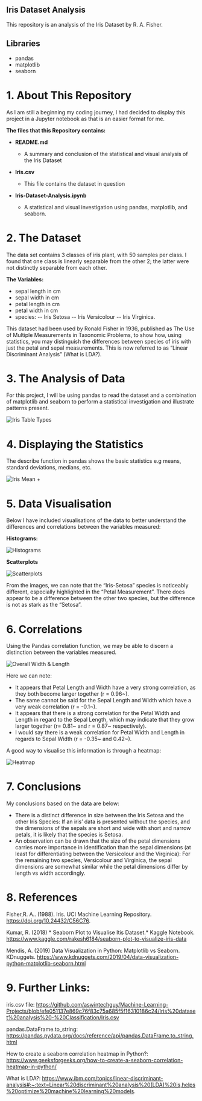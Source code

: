 ## Iris Dataset Analysis
This repository is an analysis of the Iris Dataset by R. A. Fisher.

## Libraries

- pandas
- matplotlib
- seaborn

# 1.  About This Repository 
As I am still a beginning my coding journey, I had decided to display this project in a Jupyter notebook as that is an easier format for me.

**The files that this Repository contains:**

* **README.md**
    - A summary and conclusion of the statistical and visual analysis of the Iris Dataset

* **Iris.csv**
    - This file contains the dataset in question

* **Iris-Dataset-Analysis.ipynb**
    - A statistical and visual investigation using pandas, matplotlib, and seaborn.



# 2. The Dataset
The data set contains 3 classes of iris plant, with 50 samples per class. I found that one class is linearly separable from the other 2; the latter were not distinctly separable from each other.

**The Variables:**
-	sepal length in cm
-	sepal width in cm
-	petal length in cm
-	petal width in cm
-	species: -- Iris Setosa -- Iris Versicolour -- Iris Virginica.

This dataset had been used by Ronald Fisher in 1936, published as The Use of Multiple Measurements in Taxonomic Problems, to show how, using statistics, you may distinguish the differences between species of iris with just the petal and sepal measurements. This is now referred to as “Linear Discriminant Analysis” (What is LDA?).

# 3. The Analysis of Data

For this project, I will be using pandas to read the dataset and a combination of matplotlib and seaborn to perform a statistical investigation and illustrate patterns present.

![Iris Table Types](./Image%20Files/Iris%20Table%20Types.png)

# 4. Displaying the Statistics

The describe function in pandas shows the basic statistics e.g means, standard deviations, medians, etc.

![Iris Mean +](./Image%20Files/Iris%20Mean%20+.png)

# 5. Data Visualisation

Below I have included visualisations of the data to better understand the differences and correlations between the variables measured:

**Histograms:**

![Histograms](./Image%20Files/Histogram%20Tables.png)

**Scatterplots**

![Scatterplots](./Image%20Files/Scatterplot%20Tables.png)

From the images, we can note that the “Iris-Setosa” species is noticeably different, especially highlighted in the “Petal Measurement”. There does appear to be a difference between the other two species, but the difference is not as stark as the “Setosa”.

# 6. Correlations

Using the Pandas correlation function, we may be able to discern a distinction between the variables measured.

![Overall Width & Length](./Image%20Files/Overall%20Width%20+%20Length.png)

Here we can note:

* It appears that Petal Length and Width have a very strong correlation, as they both become larger together (r = 0.96~).
* The same cannot be said for the Sepal Length and Width which have a very weak correlation (r = -0.1~).
* It appears that there is a strong correlation for the Petal Width and Length in regard to the Sepal Length, which may indicate that they grow larger together (r= 0.81~ and r = 0.87~ respectively).
* I would say there is a weak correlation for Petal Width and Length in regards to Sepal Width (r = -0.35~ and 0.42~).

A good way to visualise this information is through a heatmap:

![Heatmap](./Image%20Files/Heatmap.png)

# 7. Conclusions

My conclusions based on the data are below:
*	There is a distinct difference in size between the Iris Setosa and the other Iris Species:
	If an iris’ data is presented without the species, and the dimensions of the sepals are short and wide with short and narrow petals, it is likely that the species is Setosa.
*	An observation can be drawn that the size of the petal dimensions carries more importance in identification than the sepal dimensions (at least for differentiating between the Versicolour and the Virginica):
	For the remaining two species, Versicolour and Virginica, the sepal dimensions are somewhat similar while the petal dimensions differ by length vs width accordingly.


# 8. References
Fisher,R. A.. (1988). Iris. UCI Machine Learning Repository. https://doi.org/10.24432/C56C76.

Kumar, R. (2018) * Seaborn Plot to Visualise Itis Dataset.* Kaggle Notebook. https://www.kaggle.com/rakesh6184/seaborn-plot-to-visualize-iris-data

Mendis, A. (2019) Data Visualization in Python: Matplotlib vs Seaborn. KDnuggets. https://www.kdnuggets.com/2019/04/data-visualization-python-matplotlib-seaborn.html

# 9. Further Links:

iris.csv file: https://github.com/aswintechguy/Machine-Learning-Projects/blob/efe051137e869c76f83c75a685f5f16310186c24/Iris%20dataset%20analysis%20-%20Classification/Iris.csv

pandas.DataFrame.to_string: https://pandas.pydata.org/docs/reference/api/pandas.DataFrame.to_string.html

How to create a seaborn correlation heatmap in Python?: https://www.geeksforgeeks.org/how-to-create-a-seaborn-correlation-heatmap-in-python/

What is LDA?: https://www.ibm.com/topics/linear-discriminant-analysis#:~:text=Linear%20discriminant%20analysis%20(LDA)%20is,helps%20optimize%20machine%20learning%20models.